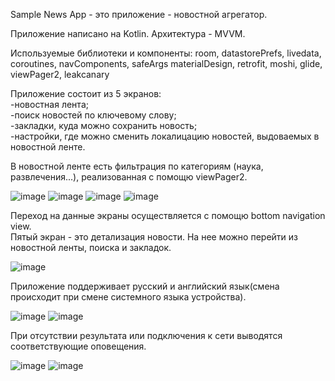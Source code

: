 Sample News App - это приложение - новостной агрегатор.

Приложение написано на Kotlin. Архитектура - MVVM.

Используемые библиотеки и компоненты: room, datastorePrefs, livedata, coroutines, navComponents, safeArgs materialDesign, retrofit, moshi, glide, viewPager2, leakcanary

Приложение состоит из 5 экранов:   
-новостная лента;  
-поиск новостей по ключевому слову;  
-закладки, куда можно сохранить новость;  
-настройки, где можно сменить локалицацию новостей, выдоваемых в новостной ленте.  

В новостной ленте есть фильтрация по категориям (наука, развлечения...), реализованная с помощю viewPager2.

![image](https://user-images.githubusercontent.com/72992696/151513683-0e83f35b-3ac9-4952-b0e9-0effddfd6328.png) ![image](https://user-images.githubusercontent.com/72992696/151513763-b4560eb3-4299-438b-a946-e90c5b1cd52f.png) 
![image](https://user-images.githubusercontent.com/72992696/151513828-00d71e11-710a-4b5d-8d11-a13c5e53682f.png) ![image](https://user-images.githubusercontent.com/72992696/151513886-ea5c4e13-e5bf-4b46-b1c0-4a5154c4a38b.png)

Переход на данные экраны осуществляется с помощю bottom navigation view.  
Пятый экран - это детализация новости. На нее можно перейти из новостной ленты, поиска и закладок.

![image](https://user-images.githubusercontent.com/72992696/151514076-c7517fb7-44b7-4238-acf3-8eef50d6154e.png)

Приложение поддерживает русский и английский язык(смена происходит при смене системного языка устройства).

![image](https://user-images.githubusercontent.com/72992696/151514513-7cb21889-2b9d-459d-ad75-ef72af8cb68c.png) ![image](https://user-images.githubusercontent.com/72992696/151514529-ee3c12e9-35f7-49a2-bb3b-61987763a2ec.png)

При отсутствии результата или подключения к сети выводятся соответствующие оповещения.

![image](https://user-images.githubusercontent.com/72992696/151514850-6eda2e7e-712f-4f93-aa3f-de9ef2d73474.png) ![image](https://user-images.githubusercontent.com/72992696/151514883-179e5b77-a1d1-479d-bb14-082faf88c56f.png)

